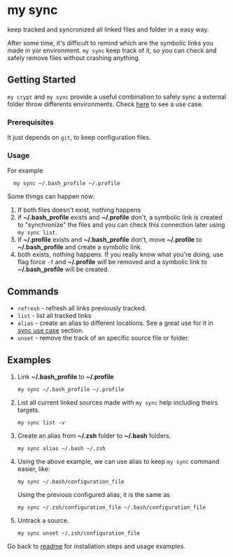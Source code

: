 # my sync

keep tracked and syncronized all linked files and folder in a easy way.

After some time, it's difficult to remind which are the symbolic links you made in yor environment. `my sync` keep track of it, so you can check and safely remove files without crashing anything.

## Getting Started

`my crypt` and `my sync` provide a useful combination to safely sync a external folder throw differents environments. Check [here](docs/sync_usecase.md) to see a use case.

###  Prerequisites
It just depends on `git`, to keep configuration files.

### Usage

For example
```
  my sync ~/.bash_profile ~/.profile
```
Some things can happen now:
1. If both files doesn't exist, nothing happens
2. if __~/.bash_profile__ exists and __~/.profile__ don't, a symbolic link is created to "synchronize" the files and you can check this connection later using `my sync list`.
3. if __~/.profile__ exists and __~/.bash_profile__ don't, move __~/.profile__ to __~/.bash_profile__ and create a symbolic link.
4. both exists, nothing happens. If you really know what you're doing, use flag force `-f` and __~/.profile__ will be removed and a symbolic link to __~/.bash_profile__ will be created.  


## Commands
-   `refresh` - refresh all links previously tracked.
-   `list`    - list all tracked links
-   `alias`   - create an alias to different locations. See a great use for it in [sync use case](docs/sync_usecase.md) section.
-   `unset`   - remove the track of an specific source file or folder.

## Examples

1. Link __~/.bash_profile__ to __~/.profile__
   ```
   my sync ~/.bash_profile ~/.profile
   ```

2. List all current linked sources made with `my sync` help including theirs targets.
   ```
   my sync list -v
   ```

3.  Create an alias from __~/.zsh__ folder to __~/.bash__ folders.
    ```
    my sync alias ~/.bash ~/.zsh
    ```

4.  Using the above example, we can use alias to keep `my sync` command easier, like:
    ```
    my sync ~/.bash/configuration_file
    ```
    Using the previous configured alias, it is the same as
    ```
    my sync ~/.zsh/configuration_file ~/.bash/configuration_file
    ```

5.  Untrack a source.
    ```
    my sync unset ~/.zsh/configuration_file
    ```

Go back to [readme](../README.md) for installation steps and usage examples.
